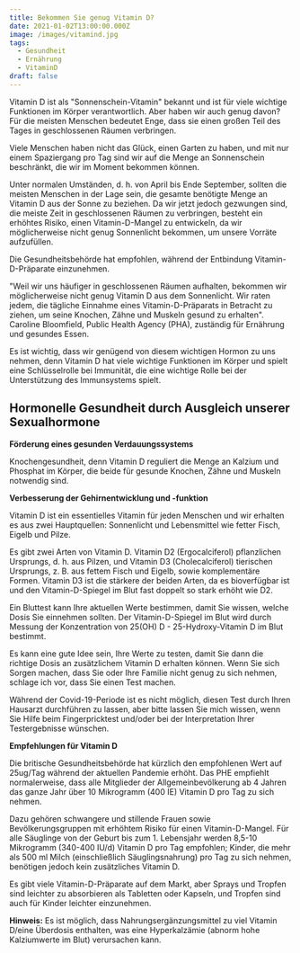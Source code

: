 ```yaml
---
title: Bekommen Sie genug Vitamin D?
date: 2021-01-02T13:00:00.000Z
image: /images/vitamind.jpg
tags:
  - Gesundheit
  - Ernährung
  - VitaminD
draft: false
---
```

Vitamin D ist als "Sonnenschein-Vitamin" bekannt und ist für viele wichtige Funktionen im Körper verantwortlich. Aber haben wir auch genug davon?
Für die meisten Menschen bedeutet Enge, dass sie einen großen Teil des Tages in geschlossenen Räumen verbringen. 

<!-- excerpt -->

Viele Menschen haben nicht das Glück, einen Garten zu haben, und mit nur einem Spaziergang pro Tag sind wir auf die Menge an Sonnenschein beschränkt, die wir im Moment bekommen können. 

Unter normalen Umständen, d. h. von April bis Ende September, sollten die meisten Menschen in der Lage sein, die gesamte benötigte Menge an Vitamin D aus der Sonne zu beziehen. Da wir jetzt jedoch gezwungen sind, die meiste Zeit in geschlossenen Räumen zu verbringen, besteht ein erhöhtes Risiko, einen Vitamin-D-Mangel zu entwickeln, da wir möglicherweise nicht genug Sonnenlicht bekommen, um unsere Vorräte aufzufüllen. 

Die Gesundheitsbehörde hat empfohlen, während der Entbindung Vitamin-D-Präparate einzunehmen.

"Weil wir uns häufiger in geschlossenen Räumen aufhalten, bekommen wir möglicherweise nicht genug Vitamin D aus dem Sonnenlicht. Wir raten jedem, die tägliche Einnahme eines Vitamin-D-Präparats in Betracht zu ziehen, um seine Knochen, Zähne und Muskeln gesund zu erhalten". Caroline Bloomfield, Public Health Agency (PHA), zuständig für Ernährung und gesundes Essen.

Es ist wichtig, dass wir genügend von diesem wichtigen Hormon zu uns nehmen, denn Vitamin D hat viele wichtige Funktionen im Körper und spielt eine Schlüsselrolle bei Immunität, die eine wichtige Rolle bei der Unterstützung des Immunsystems spielt. 

## Hormonelle Gesundheit durch Ausgleich unserer Sexualhormone

**Förderung eines gesunden Verdauungssystems**

Knochengesundheit, denn Vitamin D reguliert die Menge an Kalzium und Phosphat im Körper, die beide für gesunde Knochen, Zähne und Muskeln notwendig sind.

**Verbesserung der Gehirnentwicklung und -funktion** 

Vitamin D ist ein essentielles Vitamin für jeden Menschen und wir erhalten es aus zwei Hauptquellen: Sonnenlicht und Lebensmittel wie fetter Fisch, Eigelb und Pilze. 

Es gibt zwei Arten von Vitamin D. Vitamin D2 (Ergocalciferol) pflanzlichen Ursprungs, d. h. aus Pilzen, und Vitamin D3 (Cholecalciferol) tierischen Ursprungs, z. B. aus fettem Fisch und Eigelb, sowie komplementäre Formen. Vitamin D3 ist die stärkere der beiden Arten, da es bioverfügbar ist und den Vitamin-D-Spiegel im Blut fast doppelt so stark erhöht wie D2.

Ein Bluttest kann Ihre aktuellen Werte bestimmen, damit Sie wissen, welche Dosis Sie einnehmen sollten. Der Vitamin-D-Spiegel im Blut wird durch Messung der Konzentration von 25(OH) D - 25-Hydroxy-Vitamin D im Blut bestimmt.

Es kann eine gute Idee sein, Ihre Werte zu testen, damit Sie dann die richtige Dosis an zusätzlichem Vitamin D erhalten können. Wenn Sie sich Sorgen machen, dass Sie oder Ihre Familie nicht genug zu sich nehmen, schlage ich vor, dass Sie einen Test machen. 

Während der Covid-19-Periode ist es nicht möglich, diesen Test durch Ihren Hausarzt durchführen zu lassen, aber bitte lassen Sie mich wissen, wenn Sie Hilfe beim Fingerpricktest und/oder bei der Interpretation Ihrer Testergebnisse wünschen.

**Empfehlungen für Vitamin D**

Die britische Gesundheitsbehörde hat kürzlich den empfohlenen Wert auf 25ug/Tag während der aktuellen Pandemie erhöht. Das PHE empfiehlt normalerweise, dass alle Mitglieder der Allgemeinbevölkerung ab 4 Jahren das ganze Jahr über 10 Mikrogramm (400 IE) Vitamin D pro Tag zu sich nehmen. 

Dazu gehören schwangere und stillende Frauen sowie Bevölkerungsgruppen mit erhöhtem Risiko für einen Vitamin-D-Mangel. Für alle Säuglinge von der Geburt bis zum 1. Lebensjahr werden 8,5-10 Mikrogramm (340-400 IU/d) Vitamin D pro Tag empfohlen; Kinder, die mehr als 500 ml Milch (einschließlich Säuglingsnahrung) pro Tag zu sich nehmen, benötigen jedoch kein zusätzliches Vitamin D.

Es gibt viele Vitamin-D-Präparate auf dem Markt, aber Sprays und Tropfen sind leichter zu absorbieren als Tabletten oder Kapseln, und Tropfen sind auch für Kinder leichter einzunehmen.

**Hinweis:**
Es ist möglich, dass Nahrungsergänzungsmittel zu viel Vitamin D/eine Überdosis enthalten, was eine Hyperkalzämie (abnorm hohe Kalziumwerte im Blut) verursachen kann.